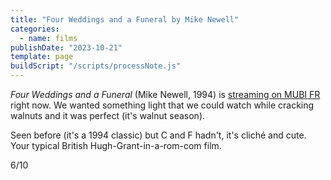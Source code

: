 ```yaml
---
title: "Four Weddings and a Funeral by Mike Newell"
categories:
  - name: films
publishDate: "2023-10-21"
template: page
buildScript: "/scripts/processNote.js"
---
```


_Four Weddings and a Funeral_ (Mike Newell, 1994) is [streaming on MUBI FR](https://mubi.com/en/fr/films/four-weddings-and-a-funeral) right now. We wanted something light that we could watch while cracking walnuts and it was perfect (it's walnut season).

Seen before (it's a 1994 classic) but C and F hadn't, it's cliché and cute. Your typical British Hugh-Grant-in-a-rom-com film.

6/10
